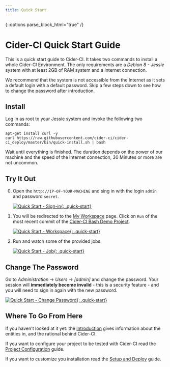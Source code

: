 ```yaml
---
title: Quick Start
---
```

{::options parse_block_html="true" /}

# Cider-CI Quick Start Guide

This is a quick start guide to Cider-CI. It takes two commands to install
a whole Cider-CI Environment. The only requirements are a _Debian 8 - Jessie_
system with at least 2GB of RAM system and a Internet connection.

We recommend that the system is not accessible from the Internet as it sets
a default login with a default password. Skip a few steps down to see how
to change the password after introduction.

## Install

Log in as root to your Jessie system
and invoke the following two commands:

    apt-get install curl -y
    curl https://raw.githubusercontent.com/cider-ci/cider-ci_deploy/master/bin/quick-install.sh | bash

Wait until everything is finished. The duration depends on the power of our
machine and the speed of the Internet connection, 30 Minutes or more are not
uncommon.

## Try It Out

0. Open the `http://IP-OF-YOUR-MACHINE` and sing in with the login `admin` and
  password `secret`.

    [![Quick Start - Sign-in](/introduction/quick-start/sign-in.png){: .quick-start}](/introduction/quick-start/sign-in.png)

0. You will be redirected to the [My Workspace](http://cider-ci.info/articles/my-workspace/) page. Click on `Run` of the most recent commit of the
[Cider-CI Bash Demo Project](https://github.com/cider-ci/cider-ci_demo-project-bash).

    [![Quick Start - Workspace](/introduction/quick-start/workspace.png){: .quick-start}](/introduction/quick-start/workspace.png)

0. Run and watch some of the provided jobs.

    [![Quick Start - Job](/introduction/quick-start/job.png){: .quick-start}](/introduction/quick-start/job.png)

## Change The Password

Go to _Administration_ → _Users_ → _[admin]_ and change the password. Your
session will **immediately become invalid** - this is a security feature - and
you will need to sign in again with the new password.

[![Quick Start - Change Password](/introduction/quick-start/change-password.png){: .quick-start}](/introduction/quick-start/change-password.png)



## Where To Go From Here

If you haven't looked at it yet: the [Introduction](/introduction/) gives
information about the entities in, and the rational behind Cider-CI.

If you want to configure your project to be tested with Cider-CI read
the [Project Configuration](/project-configuration/) guide.

If you want to customize you installation read the [Setup and Deploy][] guide.

  [Setup and Deploy]: /installation/setup-and-deploy/index.html



